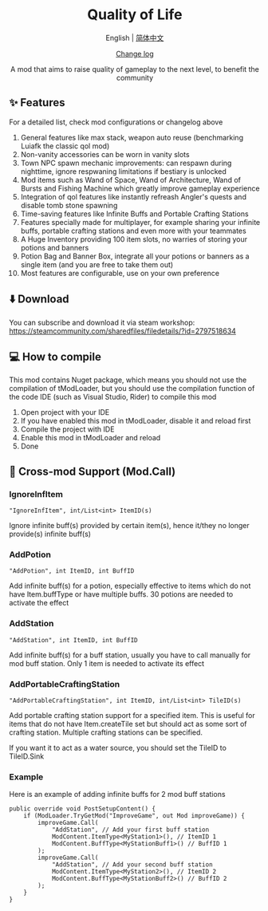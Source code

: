 <h1 align="center">Quality of Life</h1>

<div align="center">

English | [简体中文](README.md)

[Change log](ChangeLog-en.md)

A mod that aims to raise quality of gameplay to the next level, to benefit the community

</div>

## ✨ Features
For a detailed list, check mod configurations or changelog above
1. General features like max stack, weapon auto reuse (benchmarking Luiafk the classic qol mod)
2. Non-vanity accessories can be worn in vanity slots
3. Town NPC spawn mechanic improvements: can respawn during nighttime, ignore respwaning limitations if bestiary is unlocked
4. Mod items such as Wand of Space, Wand of Architecture, Wand of Bursts and Fishing Machine which greatly improve gameplay experience
5. Integration of qol features like instantly refreash Angler's quests and disable tomb stone spawning
6. Time-saving features like Infinite Buffs and Portable Crafting Stations
7. Features specially made for multiplayer, for example sharing your infinite buffs, portable crafting stations and even more with your teammates
8. A Huge Inventory providing 100 item slots, no warries of storing your potions and banners
9. Potion Bag and Banner Box, integrate all your potions or banners as a single item (and you are free to take them out)
10. Most features are configurable, use on your own preference

## ⬇️ Download
You can subscribe and download it via steam workshop: https://steamcommunity.com/sharedfiles/filedetails/?id=2797518634

## 💻 How to compile
This mod contains Nuget package, which means you should not use the compilation of tModLoader, but you should use the compilation function of the code IDE (such as Visual Studio, Rider) to compile this mod
1. Open project with your IDE
2. If you have enabled this mod in tModLoader, disable it and reload first
3. Compile the project with IDE
4. Enable this mod in tModLoader and reload
5. Done

## 🤝 Cross-mod Support (Mod.Call)
### IgnoreInfItem
```"IgnoreInfItem", int/List<int> ItemID(s)```

Ignore infinite buff(s) provided by certain item(s), hence it/they no longer provide(s) infinite buff(s)
### AddPotion
```"AddPotion", int ItemID, int BuffID```

Add infinite buff(s) for a potion, especially effective to items which do not have Item.buffType or have multiple buffs. 30 potions are needed to activate the effect
### AddStation
```"AddStation", int ItemID, int BuffID```

Add infinite buff(s) for a buff station, usually you have to call manually for mod buff station. Only 1 item is needed to activate its effect
### AddPortableCraftingStation
```"AddPortableCraftingStation", int ItemID, int/List<int> TileID(s)```

Add portable crafting station support for a specified item. This is useful for items that do not have Item.createTile set but should act as some sort of crafting station. Multiple crafting stations can be specified.

If you want it to act as a water source, you should set the TileID to TileID.Sink

### Example
Here is an example of adding infinite buffs for 2 mod buff stations
```CSharp
public override void PostSetupContent() {
    if (ModLoader.TryGetMod("ImproveGame", out Mod improveGame)) {
        improveGame.Call(
            "AddStation", // Add your first buff station
            ModContent.ItemType<MyStation1>(), // ItemID 1
            ModContent.BuffType<MyStationBuff1>() // BuffID 1
        );
        improveGame.Call(
            "AddStation", // Add your second buff station
            ModContent.ItemType<MyStation2>(), // ItemID 2
            ModContent.BuffType<MyStationBuff2>() // BuffID 2
        );
    }
}
```